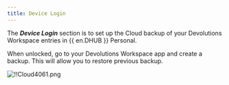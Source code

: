 ```yaml
---
title: Device Login
---
```

The ***Device Login*** section is to set up the Cloud backup of your Devolutions Workspace entries in {{ en.DHUB }} Personal.  

When unlocked, go to your Devolutions Workspace app and create a backup. This will allow you to restore previous backup.  

![!!Cloud4061.png](https://webdevolutions.azureedge.net/docs/en/cloud/Cloud4061.png) 


